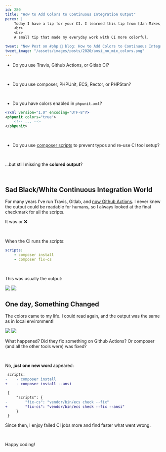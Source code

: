 ```yaml
---
id: 280
title: "How to Add Colors to Continuous Integration Output"
perex: |
    Today I have a tip for your CI. I learned this tip from [Jan Mikes](https://github.com/JanMikes).
    <br>
    <br>
    A small tip that made my everyday work with CI more colorful.

tweet: "New Post on #php 🐘 blog: How to Add Colors to Continuous Integration Output"
tweet_image: "/assets/images/posts/2020/ansi_no_mix_colors.png"
---
```


- Do you use Travis, Github Actions, or Gitlab CI?

<br>

- Do you use composer, PHPUnit, ECS, Rector, or PHPStan?

<br>

- Do you have colors enabled in `phpunit.xml`?

```xml
<?xml version="1.0" encoding="UTF-8"?>
<phpunit colors="true">
    <!-- ... -->
</phpunit>
```

<br>

- Do you use [composer scripts](https://blog.martinhujer.cz/have-you-tried-composer-scripts/) to prevent typos and re-use CI tool setup?

<br>

...but still missing the **colored output**?

<br>

## Sad Black/White Continuous Integration World

For many years I've run Travis, Gitlab, and [now Github Actions](/blog/2020/01/27/switch-travis-to-github-actions-to-reduce-stress/). I never knew the output could be readable for humans, so I always looked at the final checkmark for all the scripts.

It was <em class="fas fa-fw fa-check text-success"></em> or ❌.

<br>

When the CI runs the scripts:

```yaml
scripts:
    - composer install
    - composer fix-cs
```

<br>


This was usually the output:

<img src="/assets/images/posts/2020/ansi_no_colors.png">
<img src="/assets/images/posts/2020/ansi_no_colors_2.png">

<br>

## One day, Something Changed

The colors came to my life. I could read again, and the output was the same as in local environment!

<img src="/assets/images/posts/2020/ansi_colors.png">
<img src="/assets/images/posts/2020/ansi_colors_2.png">

What happened? Did they fix something on Github Actions? Or composer (and all the other tools were) was fixed?

<br>

No, **just one new word** appeared:

```diff
 scripts:
-    - composer install
+    - composer install --ansi
```

```diff
 {
     "scripts": {
-        "fix-cs": "vendor/bin/ecs check --fix"
+        "fix-cs": "vendor/bin/ecs check --fix --ansi"
     }
 }
```

Since then, I enjoy failed CI jobs more and find faster what went wrong.

<br>

Happy coding!
